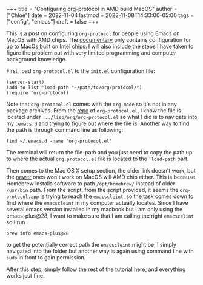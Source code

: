 +++
title = "Configuring org-protocol in AMD build MacOS"
author = ["Chloe"]
date = 2022-11-04
lastmod = 2022-11-08T14:33:00-05:00
tags = ["config", "emacs"]
draft = false
+++

This is a post on configuring `org-protocol` for people using Emacs on
MacOS with AMD chips. The [documentary](https://orgmode.org/worg/org-contrib/org-protocol.html#org2f758f1) only contains configuration for
up to MacOs built on Intel chips. I will also include the steps I have
taken to figure the problem out with very limited programming and
computer background knowledge.

First, load `org-protocol.el` to the `init.el` configuration file:

```emacs-lisp
(server-start)
(add-to-list 'load-path "~/path/to/org/protocol/")
(require 'org-protocol)
```

Note that `org-protocol.el` comes with the `org-mode` so it's not in any
package archives. From the [repo](https://github.com/emacs-mirror/emacs/blob/master/lisp/org/org-protocol.el) of `org-protocol.el`, I know the file is
located under `.../lisp/org/org-protocol.el` so what I did is to
navigate into my `.emacs.d` and trying to figure out where the file
is. Another way to find the path is through command line  as following:

```shell
find ~/.emacs.d -name 'org-protocol.el'
```

The terminal will return the file-path and you just need to copy the
path up to where the actual `org.protocol.el` file is located to the
`'load-path` part.

Then comes to the Mac OS X setup section, the older link doesn't work,
but the [newer](https://github.com/xuchunyang/setup-org-protocol-on-mac) ones won't work on MacOS will AMD chip either. This is
because Homebrew installs software to path `/opt/homebrew/` instead of
older `/usr/bin` path. From the script, from the script provided, it
seems the `org-protocol.app` is trying to reach the `emacscleint`, so the
task comes down to find where the `emacscleint` in my computer actually
locates. Since I have several emacs version installed in my macbook
but I am only using the emacs-plus@28, I want to make sure that I am
calling the right `emacscelint` so I run

```shell
brew info emacs-plus@28
```

to get the potentially correct path the `emacscleint` might be, I simply
navigated into the folder but another way is again using command line
with `sudo` in front to gain permission.

After this step, simply follow the rest of the tutorial [here](https://github.com/xuchunyang/setup-org-protocol-on-mac), and
everything works just fine.
